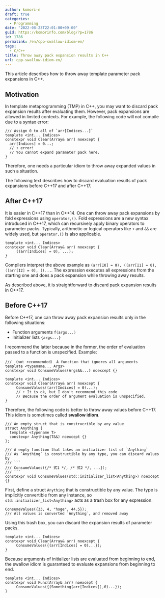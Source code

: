 ```yaml
---
author: komori-n
draft: true
categories:
  - Programming
date: "2022-08-23T22:01:00+09:00"
guid: https://komorinfo.com/blog/?p=1786
id: 1786
permalink: /en/cpp-swallow-idiom-en/
tags:
  - C/C++
title: Throw away pack expansion results in C++
url: cpp-swallow-idiom-en/
---
```


This article describes how to throw away template parameter pack expansions in C++.

## Motivation

In template metaprogramming (TMP) in C++, you may want to discard pack expansion results after evaluating them. However, pack expansions are allowed in limited contexts. For example, the following code will not compile due to a syntax error:

```
/// Assign 0 to all of `arr[Indices...]`
template <int... Indices>
constexpr void Clear(Array& arr) noexcept {
  arr[Indices] = 0...;
  // ↑ error!
  // You cannot expand parameter pack here.
}
```

Therefore, one needs a particular idiom to throw away expanded values in such a situation.

The following text describes how to discard evaluation results of pack expansions before C++17 and after C++17.

## After C++17

It is easier in C++17 than in C++14. One can throw away pack expansions by fold expressions using `operator,()`. Fold expressions are a new syntax introduced in C++17, which can recursively apply binary operators to parameter packs. Typically, arithmetic or logical operators like `+` and `&&` are widely used, but `operator,()` is also applicable.

```
template <int... Indices>
constexpr void Clear(Array& arr) noexcept {
     ((arr[Indices] = 0), ...);
}
```

Compilers interpret the above example as `(arr[I0] = 0), ((arr[I1] = 0), ((arr[I2] = 0), ((...`. The expression executes all expressions from the starting one and does a pack expansion while throwing away results.

As described above, it is straightforward to discard pack expansion results in C++17.

## Before C++17

Before C++17, one can throw away pack expansion results only in the following situations:

- Function arguments `f(args...)`
- Initializer lists `{args...}`

I recommend the latter because in the former, the order of evaluation passed to a function is unspecified. Example:

```
/// （not recommended） A function that ignores all arguments
template <typename... Args>
constexpr void ConsumeValues(Args&&...) noexcept {}

template <int... Indices>
constexpr void Clear(Array& arr) noexcept {
     ConsumeValues((arr[Indices] = 0)...);
     // ↑ It is ok, but I don't recommend this code
     // Because the order of argument evaluation is unspecified.
}
```

Therefore, the following code is better to throw away values before C++17. This idiom is sometimes called **swallow idiom**.

````
/// An empty struct that is construcrible by any value
struct Anything {
  template <typename T>
  constexpr Anything(T&&) noexcept {}
};

/// A empty function that takes an initializer list of `Anything`
/// As `Anything` is constructible by any type, you can discard values by
/// ```
/// ConsumeValues({/* 式1 */, /* 式2 */, ...});
/// ```
constexpr void ConsumeValues(std::initializer_list<Anything>) noexcept {}
````

First, define a struct `Anything` that is constructible by any value. The type is implicitly convertible from any instance, so `std::initializer_list<Anything>` acts as a trash box for any expression.

```
ConsumeValues({33, 4, "hoge", 44.5});
/// All values is converted `Anything`, and removed away
```

Using this trash box, you can discard the expansion results of parameter packs.

```
template <int... Indices>
constexpr void Clear(Array& arr) noexcept {
     ConsumeValues({(arr[Indices] = 0)...});
}
```

Because arguments of initializer lists are evaluated from beginning to end, the swallow idiom is guaranteed to evaluate expansions from beginning to end.

```
template <int... Indices>
constexpr void Func(Array& arr) noexcept {
     ConsumeValues({(Something(arr[Indices]),0)...});
}
```
